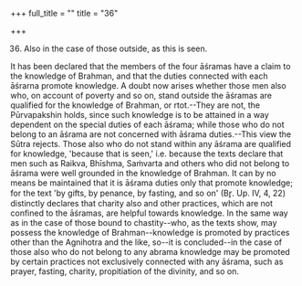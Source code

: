 +++
full_title = ""
title = "36"

+++


36. Also in the case of those outside, as this is seen.

It has been declared that the members of the four āśramas have a claim to the knowledge of Brahman, and that the duties connected with each āśrarna promote knowledge. A doubt now arises whether those men also who, on account of poverty and so on, stand outside the āśramas are qualified for the knowledge of Brahman, or rtot.--They are not, the Pūrvapakshin holds, since such knowledge is to be attained in a way dependent on the special duties of each āśrama; while those who do not belong to an āśrama are not concerned with āśrama duties.--This view the Sūtra rejects. Those also who do not stand within any āśrama are qualified for knowledge, 'because that is seen,' i.e. because the texts declare that men such as Raikva, Bhīshma, Saṁvarta and others who did not belong to āśrama were well grounded in the knowledge of Brahman. It can by no means be maintained that it is āśrama duties only that promote knowledge; for the text 'by gifts, by penance, by fasting, and so on' (Br̥. Up. IV, 4, 22) distinctly declares that charity also and other practices, which are not confined to the āśramas, are helpful towards knowledge. In the same way as in the case of those bound to chastity--who, as the texts show, may possess the knowledge of Brahman--knowledge is promoted by practices other than the Agnihotra and the like, so--it is concluded--in the case of those also who do not belong to any abrama knowledge may be promoted by certain practices not exclusively connected with any āśrama, such as prayer, fasting, charity, propitiation of the divinity, and so on.

